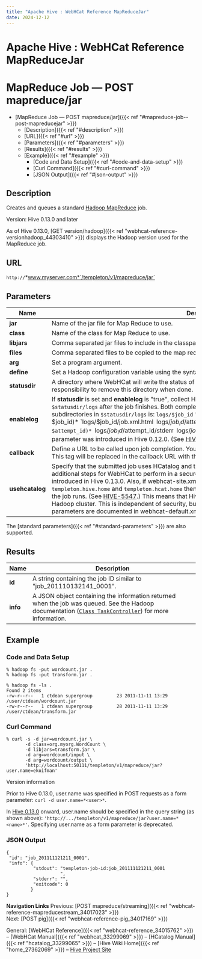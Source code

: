 ```yaml
---
title: "Apache Hive : WebHCat Reference MapReduceJar"
date: 2024-12-12
---
```


# Apache Hive : WebHCat Reference MapReduceJar

# MapReduce Job — POST mapreduce/jar

* [MapReduce Job — POST mapreduce/jar]({{< ref "#mapreduce-job--post-mapreducejar" >}})
	+ [Description]({{< ref "#description" >}})
	+ [URL]({{< ref "#url" >}})
	+ [Parameters]({{< ref "#parameters" >}})
	+ [Results]({{< ref "#results" >}})
	+ [Example]({{< ref "#example" >}})
		- [Code and Data Setup]({{< ref "#code-and-data-setup" >}})
		- [Curl Command]({{< ref "#curl-command" >}})
		- [JSON Output]({{< ref "#json-output" >}})

## Description

Creates and queues a standard [Hadoop MapReduce](http://hadoop.apache.org/docs/stable/commands_manual.html) job.

Version: Hive 0.13.0 and later

As of Hive 0.13.0, [GET version/hadoop]({{< ref "webhcat-reference-versionhadoop_44303410" >}}) displays the Hadoop version used for the MapReduce job.

## URL

`http://`*www.myserver.com*`/templeton/v1/mapreduce/jar`

## Parameters

| Name | Description | Required? | Default |
| --- | --- | --- | --- |
| **jar** | Name of the jar file for Map Reduce to use. | Required | None |
| **class** | Name of the class for Map Reduce to use. | Required | None |
| **libjars** | Comma separated jar files to include in the classpath. | Optional | None |
| **files** | Comma separated files to be copied to the map reduce cluster. | Optional | None |
| **arg** | Set a program argument. | Optional | None |
| **define** | Set a Hadoop configuration variable using the syntax `define=NAME=VALUE` | Optional | None |
| **statusdir** | A directory where WebHCat will write the status of the Map Reduce job. If provided, it is the caller's responsibility to remove this directory when done. | Optional | None |
| **enablelog** | If **statusdir** is set and **enablelog** is "true", collect Hadoop job configuration and logs into a directory named `$statusdir/logs` after the job finishes. Both completed and failed attempts are logged. The layout of subdirectories in `$statusdir/logs` is: `logs/$job_id` *(directory for $job_id)* `logs/$job_id/job.xml.html` `logs/$job_id/$attempt_id` *(directory for $attempt_id)* `logs/$job_id/$attempt_id/stderr` `logs/$job_id/$attempt_id/stdout` `logs/$job_id/$attempt_id/syslog` This parameter was introduced in Hive 0.12.0. (See [HIVE-4531](https://issues.apache.org/jira/browse/HIVE-4531).) | Optional in Hive 0.12.0+ | None |
| **callback** | Define a URL to be called upon job completion. You may embed a specific job ID into this URL using `$jobId`. This tag will be replaced in the callback URL with this job's job ID. | Optional | None |
| **usehcatalog** | Specify that the submitted job uses HCatalog and therefore needs to access the metastore, which requires additional steps for WebHCat to perform in a secure cluster. (See [HIVE-5133](https://issues.apache.org/jira/browse/HIVE-5133).) This parameter will be introduced in Hive 0.13.0. Also, if webhcat-site.xml defines the parameters `templeton.hive.archive`, `templeton.hive.home` and `templeton.hcat.home` then WebHCat will ship the Hive tar to the target node where the job runs. (See [HIVE-5547](https://issues.apache.org/jira/browse/HIVE-5547).) This means that Hive doesn't need to be installed on every node in the Hadoop cluster. This is independent of security, but improves manageability. The webhcat-site.xml parameters are documented in webhcat-default.xml. | Optional in Hive 0.13.0+ | false |

The [standard parameters]({{< ref "#standard-parameters" >}}) are also supported.

## Results

| Name | Description |
| --- | --- |
| **id** | A string containing the job ID similar to "job_201110132141_0001". |
| **info** | A JSON object containing the information returned when the job was queued. See the Hadoop documentation ([`Class TaskController`](http://hadoop.apache.org/docs/r1.2.1/api/org/apache/hadoop/mapred/TaskController.html)) for more information. |

## Example

### Code and Data Setup

```
% hadoop fs -put wordcount.jar .
% hadoop fs -put transform.jar .

% hadoop fs -ls .
Found 2 items
-rw-r--r--   1 ctdean supergroup         23 2011-11-11 13:29 /user/ctdean/wordcount.jar
-rw-r--r--   1 ctdean supergroup         28 2011-11-11 13:29 /user/ctdean/transform.jar

```

### Curl Command

```
% curl -s -d jar=wordcount.jar \
       -d class=org.myorg.WordCount \
       -d libjars=transform.jar \
       -d arg=wordcount/input \
       -d arg=wordcount/output \
       'http://localhost:50111/templeton/v1/mapreduce/jar?user.name=ekoifman'

```

Version information

Prior to Hive 0.13.0, user.name was specified in POST requests as a form parameter: `curl -d user.name=*<user>*`.

In [Hive 0.13.0](https://issues.apache.org/jira/browse/HIVE-6576) onward, user.name should be specified in the query string (as shown above): `'http://.../templeton/v1/mapreduce/jar?user.name=*<name>*'`. Specifying user.name as a form parameter is deprecated.

### JSON Output

```
{
 "id": "job_201111121211_0001",
 "info": {
          "stdout": "templeton-job-id:job_201111121211_0001
                    ",
          "stderr": "",
          "exitcode": 0
         }
}

```

**Navigation Links**
Previous: [POST mapreduce/streaming]({{< ref "webhcat-reference-mapreducestream_34017023" >}})  
 Next: [POST pig]({{< ref "webhcat-reference-pig_34017169" >}})

General: [WebHCat Reference]({{< ref "webhcat-reference_34015762" >}}) – [WebHCat Manual]({{< ref "webhcat_33299069" >}}) – [HCatalog Manual]({{< ref "hcatalog_33299065" >}}) – [Hive Wiki Home]({{< ref "home_27362069" >}}) – [Hive Project Site](http://hive.apache.org/)

 

 

